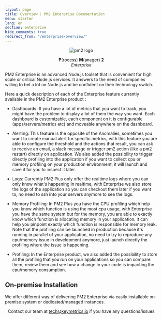 ```yaml
---
layout: page
title: Overview | PM2 Enterprise Documentation
menu: starter
lang: en
section: enterprise
hide_comments: true
redirect_from: "/enterprise/overview/"
---
```


<p align="center">
    <img class="pm2-logo" src="{{ site.baseurl }}/img/enterprise/enterprise-black.png" alt="pm2 logo">
</p>
<p align="center">
    <b>P</b>(rocess) <b>M</b>(anager) <b>2</b><br/>
    <i>Enterprise</i>
</p>

PM2 Enterprise is an advanced Node.js toolset that is convenient for high scale or critical Node.js services.
It answers to the need of companies willing to bet a lot on Node.js and be confident on their technology switch.

Here a quick description of each of the Enterprise feature currently available in the PM2 Enterprise product :

- Dashboards: 
If you have a lot of metrics that you want to track, you might have the problem to display a lot of them the way you want. Each dashboard is customizable, each component on it is configurable (apps/servers/metrics etc) and moveable anywhere on the dashboard.

- Alerting:
This feature is the opposite of the Anomalies, sometimes you want to create manual alert for specific metrics, with this feature you are able to configure the threshold and the actions that result, you can ask to receive an email, a slack message or trigger pm2 action (like a pm2 restart) directly on application. We also added the possibility to trigger directly profiling into the application if you want to collect cpu or memory profiling on your production environment, it will launch and save it for you to inspect it later.

- Logs:
Currently PM2 Plus only offer the realtime logs where you can only know what's happening in realtime, with Enterprise we also store the logs of the application so you can checkout them later if you want to, no need to ssh into your servers anymore to see the logs.

- Memory Profiling:
In PM2 Plus you have the CPU profiling which help you know which function is using the most cpu usage, with Enterprise you have the same system but for the memory, you are able to exactly know which function is allocating memory in your application. It can help you pinpoint exactly which function is responsible for memory leak.
Note that the profiling can be launched in production because it's running in parallel of your application, no need to try to reproduce any cpu/memory issue in development anymore, just launch directly the profiling where the issue is happening.

- Profiling:
In the Enterprise product, we also added the possibility to store all the profiling that you run on your applications so you can compare them, review them and see how a change in your code is impacting the cpu/memory consumption.

## On-premise Installation

We offer different way of delivering PM2 Enterprise via easily installable on-premise system or dedicated/managed instances.




<center>
Contact our team at <a href="mailto:tech@keymetrics.io">tech@keymetrics.io</a> if you have any questions/issues
</center>
